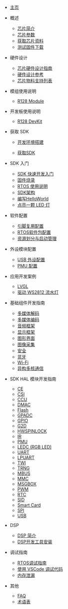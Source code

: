 - [主页](README.md)

- 概述
  - [芯片简介](r128/about_chip.md)
  - [芯片参数](r128/chip_info.md)
  - [获取芯片资料](r128/get_chip_ds.md)
  - [测试固件下载](r128/test_img.md)
  
- 硬件设计
  - [芯片硬件设计指南](hardware/hardware_design.md)
  - [硬件设计参考](hardware/ref_hardware_design.md)
  - [芯片物料支持列表](hardware/chip_support_list.md)
  
- 模组使用说明
  - [R128 Module](module/r128_module.md)
  
- 开发板使用说明
  - [R128 DevKit](devkit/r128_devkit.md)
  
- 获取 SDK
  - [开发环境搭建](r128/prepare_dev_env.md)
  
  - [获取SDK](r128/get_sdk.md)
  
- SDK 入门
  - [SDK 快速开发入门](r128/sdk_intro.md)
  - [固件烧录](r128/flash_img.md)
  - [RTOS 使用说明](r128/rtos_manual.md)
  - [SDK架构](r128/sdk_tree.md)
  - [编写HelloWorld](r128/hello_world.md)
  - [点亮一颗 LED 灯](r128/led_and_chihui.md)

- 软件配置
  - [引脚复用配置](sdk_base/gpio_mux.md)
  - [RTOS软件包配置](sdk_base/rtos_package.md)
  - [资源划分与启动管理](sdk_base/boot_up.md)

- 外设模块配置
  - [USB 外设配置](peripheral/usb.md)
  - [PMU 配置](peripheral/pmu.md)

- 应用开发案例
  - [LVGL](demo/lvgl.md)
  - [驱动 WS2812 流水灯](demo/ws2812.md)

- 基础组件开发指南
  - [多媒体解码](sdk_base/multimedia_dec.md)
  - [多媒体编码](sdk_base/multimedia_enc.md)
  - [音频框架](sdk_base/audio.md)
  - [显示框架](sdk_base/disp.md)
  - [图形界面](sdk_base/graphic.md)
  - [图像采集](sdk_base/video_capture.md)
  - [安全](sdk_base/sos.md)
  - [蓝牙](sdk_base/bluetooth.md)
  - [Wi-Fi](sdk_base/wifi.md)
  - [异构多核通信](sdk_base/amp.md)

- SDK HAL 模块开发指南
  - [CE](sdk_module/ce.md)
  - [CSI](sdk_module/csi.md)
  - [CCU](sdk_module/ccu.md)
  - [DMAC](sdk_module/dmac.md)
  - [Flash](sdk_module/flash.md)
  - [GPADC](sdk_module/gpadc.md)
  - [GPIO](sdk_module/gpio.md)
  - [G2D](sdk_module/g2d.md)
  - [HWSPINLOCK](sdk_module/spin.md)
  - [IR](sdk_module/ir.md)
  - [PMU](sdk_module/pmu.md)
  - [LEDC (RGB LED)](sdk_module/ledc.md)
  - [UART](sdk_module/uart.md)
  - [LPUART](sdk_module/lpuart.md)
  - [TWI](sdk_module/twi.md)
  - [TRNG](sdk_module/trng.md)
  - [MBUS](sdk_module/mbus.md)
  - [MMC](sdk_module/mmc.md)
  - [MSGBOX](sdk_module/msgbox.md)
  - [PWM](sdk_module/pwm.md)
  - [RTC](sdk_module/rtc.md)
  - [SID](sdk_module/sid.md)
  - [Smart Card](sdk_module/smartcard.md)
  - [SPI](sdk_module/spi.md)
  - [USB](sdk_module/usb.md)

- DSP 
  - [DSP 简介](dsp/dsp_intro.md)
  - [DSP开发工具安装](dsp/dsp_sdk.md)

- 调试指南
  - [RTOS调试指南](debug/debug_info.md)
  - [使用 VSCode 调试代码](debug/vsc_debug_info.md)
  - [内存泄漏](debug/memleak.md)

- 其他
  - [FAQ](others/faq.md)
  - [术语表](others/term.md)